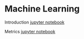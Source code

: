 # Machine Learning

Introduction [jupyter notebook](https://colab.research.google.com/drive/16PRcRACSZ5AX1t5nrf4T7pwnBIWgK8ZC)

Metrics [jupyter notebook](https://colab.research.google.com/drive/1W26IIq5MJvuBGcNDCM7ESJrK7LCsBq3U#scrollTo=twCnJXCJin1I)
